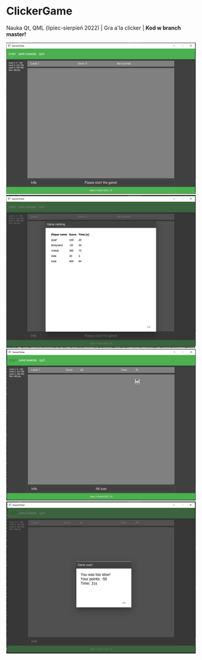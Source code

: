 # ClickerGame
Nauka Qt, QML (lipiec-sierpień 2022) | Gra a'la clicker
| <b>Kod w branch master!</b>

![alt text](https://github.com/kakubus/ClickerGame/blob/master/cg1.png)
![alt text](https://github.com/kakubus/ClickerGame/blob/master/cg2.png)
![alt text](https://github.com/kakubus/ClickerGame/blob/master/cg3.png)
![alt text](https://github.com/kakubus/ClickerGame/blob/master/cg4.png)

